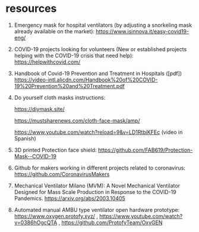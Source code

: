 # resources

1. Emergency mask for hospital ventilators (by adjusting a snorkeling mask already available on the market):
https://www.isinnova.it/easy-covid19-eng/

2. COVID-19 projects looking for volunteers (New or established projects helping with the COVID-19 crisis that need help):
https://helpwithcovid.com/

3. Handbook of Covid-19 Prevention and Treatment in Hospitals ([pdf])
https://video-intl.alicdn.com/Handbook%20of%20COVID-19%20Prevention%20and%20Treatment.pdf

4. Do yourself cloth masks instructions:

    https://diymask.site/

    https://mustsharenews.com/cloth-face-mask/amp/

    https://www.youtube.com/watch?reload=9&v=LD1RtbiKFEc (video in Spanish)

5. 3D printed Protection face shield: 
https://github.com/FAB619/Protection-Mask--COVID-19

6. Github for makers working in different projects related to coronavirus:
https://github.com/CoronavirusMakers

7. Mechanical Ventilator Milano (MVM): A Novel Mechanical Ventilator Designed for Mass Scale Production in Response to the COVID-19 Pandemics. 
https://arxiv.org/abs/2003.10405

8. Automated manual AMBU type ventilator open hardware prototype: 
   https://www.oxygen.protofy.xyz/ , https://www.youtube.com/watch?v=0386hOgcQTA , https://github.com/ProtofyTeam/OxyGEN

